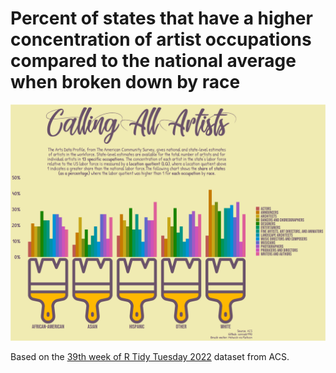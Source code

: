 # Percent of states that have a higher concentration of artist occupations compared to the national average when broken down by race

<img src='https://github.com/samiaab1990/Data-Visualizations/blob/98ddc165622b93e36cb7a9f730e9b8d35faaa099/Artists/artists.png'>

Based on the [39th week of R Tidy Tuesday 2022](https://github.com/rfordatascience/tidytuesday/tree/master/data/2022/2022-09-27) dataset from ACS.
